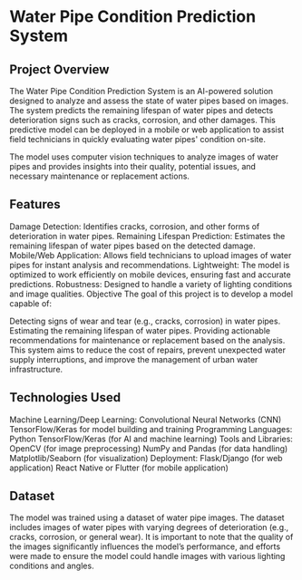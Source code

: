 # Water Pipe Condition Prediction System
## Project Overview
The Water Pipe Condition Prediction System is an AI-powered solution designed to analyze and assess the state of water pipes based on images. The system predicts the remaining lifespan of water pipes and detects deterioration signs such as cracks, corrosion, and other damages. This predictive model can be deployed in a mobile or web application to assist field technicians in quickly evaluating water pipes' condition on-site.

The model uses computer vision techniques to analyze images of water pipes and provides insights into their quality, potential issues, and necessary maintenance or replacement actions.

## Features
Damage Detection: Identifies cracks, corrosion, and other forms of deterioration in water pipes.
Remaining Lifespan Prediction: Estimates the remaining lifespan of water pipes based on the detected damage.
Mobile/Web Application: Allows field technicians to upload images of water pipes for instant analysis and recommendations.
Lightweight: The model is optimized to work efficiently on mobile devices, ensuring fast and accurate predictions.
Robustness: Designed to handle a variety of lighting conditions and image qualities.
Objective
The goal of this project is to develop a model capable of:

Detecting signs of wear and tear (e.g., cracks, corrosion) in water pipes.
Estimating the remaining lifespan of water pipes.
Providing actionable recommendations for maintenance or replacement based on the analysis.
This system aims to reduce the cost of repairs, prevent unexpected water supply interruptions, and improve the management of urban water infrastructure.

## Technologies Used
Machine Learning/Deep Learning:
Convolutional Neural Networks (CNN)
TensorFlow/Keras for model building and training
Programming Languages:
Python
TensorFlow/Keras (for AI and machine learning)
Tools and Libraries:
OpenCV (for image preprocessing)
NumPy and Pandas (for data handling)
Matplotlib/Seaborn (for visualization)
Deployment:
Flask/Django (for web application)
React Native or Flutter (for mobile application)
## Dataset
The model was trained using a dataset of water pipe images. The dataset includes images of water pipes with varying degrees of deterioration (e.g., cracks, corrosion, or general wear). It is important to note that the quality of the images significantly influences the model’s performance, and efforts were made to ensure the model could handle images with various lighting conditions and angles.

